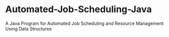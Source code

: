 # Automated-Job-Scheduling-Java
A Java Program for Automated Job Scheduling and Resource Management Using Data Structures
